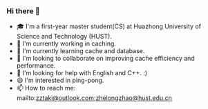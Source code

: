 ### Hi there 👋

- 🎓 I'm a first-year master student(CS) at Huazhong University of Science and Technology (HUST).
- 🔭 I'm currently working in caching.
- 🌱 I'm currently learning cache and database.
- 👯 I'm looking to collaborate on improving cache efficiency and performance.
- 🤔 I'm looking for help with English and C++. :)
- 😄 I'm interested in ping-pong.
- 📫 How to reach me: mailto:zztaki@outlook.com;zhelongzhao@hust.edu.cn
